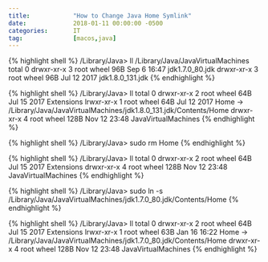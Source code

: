 ```yaml
---
title:            "How to Change Java Home Symlink"
date:             2018-01-11 00:00:00 -0500
categories:       IT
tag:              [macos,java]
---
```


{% highlight shell %}
/Library/Java> ll /Library/Java/JavaVirtualMachines
total 0
drwxr-xr-x  3 root  wheel    96B Sep  6 16:47 jdk1.7.0_80.jdk
drwxr-xr-x  3 root  wheel    96B Jul 12  2017 jdk1.8.0_131.jdk
{% endhighlight %}

{% highlight shell %}
/Library/Java> ll
total 0
drwxr-xr-x  2 root  wheel    64B Jul 15  2017 Extensions
lrwxr-xr-x  1 root  wheel    64B Jul 12  2017 Home -> /Library/Java/JavaVirtualMachines/jdk1.8.0_131.jdk/Contents/Home
drwxr-xr-x  4 root  wheel   128B Nov 12 23:48 JavaVirtualMachines
{% endhighlight %}

{% highlight shell %}
/Library/Java> sudo rm Home
{% endhighlight %}

{% highlight shell %}
/Library/Java> ll
total 0
drwxr-xr-x  2 root  wheel    64B Jul 15  2017 Extensions
drwxr-xr-x  4 root  wheel   128B Nov 12 23:48 JavaVirtualMachines
{% endhighlight %}

{% highlight shell %}
/Library/Java> sudo ln -s /Library/Java/JavaVirtualMachines/jdk1.7.0_80.jdk/Contents/Home 
{% endhighlight %}

{% highlight shell %}
/Library/Java> ll
total 0
drwxr-xr-x  2 root  wheel    64B Jul 15  2017 Extensions
lrwxr-xr-x  1 root  wheel    63B Jan 16 16:22 Home -> /Library/Java/JavaVirtualMachines/jdk1.7.0_80.jdk/Contents/Home
drwxr-xr-x  4 root  wheel   128B Nov 12 23:48 JavaVirtualMachines
{% endhighlight %}

